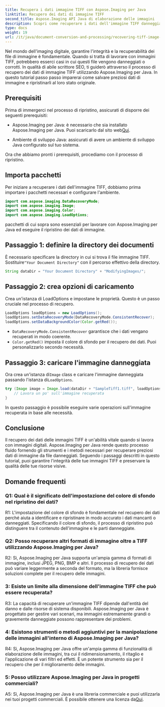 ```yaml
---
title: Recupera i dati immagine TIFF con Aspose.Imaging per Java
linktitle: Recupero dei dati di immagine TIFF
second_title: Aspose.Imaging API Java di elaborazione delle immagini
description: Scopri come recuperare i dati dell'immagine TIFF danneggiati utilizzando Aspose.Imaging per Java. Ripristina l'integrità dell'immagine con questa guida passo passo.
type: docs
weight: 19
url: /it/java/document-conversion-and-processing/recovering-tiff-image-data/
---
```

Nel mondo dell'imaging digitale, garantire l'integrità e la recuperabilità dei file di immagine è fondamentale. Quando si tratta di lavorare con immagini TIFF, potrebbero esserci casi in cui questi file vengono danneggiati o corrotti. In qualità di abile scrittore SEO, ti guiderò attraverso il processo di recupero dei dati di immagine TIFF utilizzando Aspose.Imaging per Java. In questo tutorial passo passo imparerai come salvare preziosi dati di immagine e ripristinarli al loro stato originale.

## Prerequisiti

Prima di immergerci nel processo di ripristino, assicurati di disporre dei seguenti prerequisiti:

-  Aspose.Imaging per Java: è necessario che sia installato Aspose.Imaging per Java. Puoi scaricarlo dal sito web[Qui](https://releases.aspose.com/imaging/java/).

- Ambiente di sviluppo Java: assicurati di avere un ambiente di sviluppo Java configurato sul tuo sistema.

Ora che abbiamo pronti i prerequisiti, procediamo con il processo di ripristino.

## Importa pacchetti

Per iniziare a recuperare i dati dell'immagine TIFF, dobbiamo prima importare i pacchetti necessari e configurare l'ambiente.


```java
import com.aspose.imaging.DataRecoveryMode;
import com.aspose.imaging.Image;
import com.aspose.imaging.Color;
import com.aspose.imaging.LoadOptions;
```

pacchetti di cui sopra sono essenziali per lavorare con Aspose.Imaging per Java ed eseguire il ripristino dei dati di immagine.


## Passaggio 1: definire la directory dei documenti

 È necessario specificare la directory in cui si trova il file immagine TIFF. Sostituire`"Your Document Directory"` con il percorso effettivo della directory.

```java
String dataDir = "Your Document Directory" + "ModifyingImages/";
```

## Passaggio 2: crea opzioni di caricamento

Crea un'istanza di LoadOptions e impostane le proprietà. Questo è un passo cruciale nel processo di recupero.

```java
LoadOptions loadOptions = new LoadOptions();
loadOptions.setDataRecoveryMode(DataRecoveryMode.ConsistentRecover);
loadOptions.setDataBackgroundColor(Color.getRed());
```

- `DataRecoveryMode.ConsistentRecover` garantisce che i dati vengano recuperati in modo coerente.
- `Color.getRed()` imposta il colore di sfondo per il recupero dei dati. Puoi personalizzarlo secondo necessità.

## Passaggio 3: caricare l'immagine danneggiata

 Ora crea un'istanza di`Image` class e caricare l'immagine danneggiata passando l'istanza di`LoadOptions`.

```java
try (Image image = Image.load(dataDir + "SampleTiff1.tiff", loadOptions)) {
    // Lavora un po' sull'immagine recuperata
}
```

In questo passaggio è possibile eseguire varie operazioni sull'immagine recuperata in base alle necessità.

## Conclusione

Il recupero dei dati delle immagini TIFF è un'abilità vitale quando si lavora con immagini digitali. Aspose.Imaging per Java rende questo processo fluido fornendo gli strumenti e i metodi necessari per recuperare preziosi dati di immagine da file danneggiati. Seguendo i passaggi descritti in questo tutorial, puoi garantire l'integrità delle tue immagini TIFF e preservare la qualità delle tue risorse visive.

## Domande frequenti

### Q1: Qual è il significato dell'impostazione del colore di sfondo nel ripristino dei dati?

R1: L'impostazione del colore di sfondo è fondamentale nel recupero dei dati perché aiuta a identificare e ripristinare in modo accurato i dati mancanti o danneggiati. Specificando il colore di sfondo, il processo di ripristino può distinguere tra il contenuto dell'immagine e le parti danneggiate.

### Q2: Posso recuperare altri formati di immagine oltre a TIFF utilizzando Aspose.Imaging per Java?

R2: Sì, Aspose.Imaging per Java supporta un'ampia gamma di formati di immagine, inclusi JPEG, PNG, BMP e altri. Il processo di recupero dei dati può variare leggermente a seconda del formato, ma la libreria fornisce soluzioni complete per il recupero delle immagini.

### 3: Esiste un limite alla dimensione dell'immagine TIFF che può essere recuperata?

R3: La capacità di recuperare un'immagine TIFF dipende dall'entità del danno e dalle risorse di sistema disponibili. Aspose.Imaging per Java è progettato per gestire vari scenari, ma immagini estremamente grandi o gravemente danneggiate possono rappresentare dei problemi.

### 4: Esistono strumenti o metodi aggiuntivi per la manipolazione delle immagini all'interno di Aspose.Imaging per Java?

R4: Sì, Aspose.Imaging per Java offre un'ampia gamma di funzionalità di elaborazione delle immagini, tra cui il ridimensionamento, il ritaglio e l'applicazione di vari filtri ed effetti. È un potente strumento sia per il recupero che per il miglioramento delle immagini.

### 5: Posso utilizzare Aspose.Imaging per Java in progetti commerciali?

A5: Sì, Aspose.Imaging per Java è una libreria commerciale e puoi utilizzarla nei tuoi progetti commerciali. È possibile ottenere una licenza da[Qui](https://purchase.aspose.com/buy).